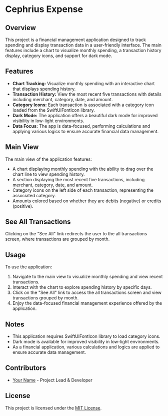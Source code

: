 # Cephrius Expense

## Overview

This project is a financial management application designed to track spending and display transaction data in a user-friendly interface. The main features include a chart to visualize monthly spending, a transaction history display, category icons, and support for dark mode.

## Features

- **Chart Tracking:** Visualize monthly spending with an interactive chart that displays spending history.
- **Transaction History:** View the most recent five transactions with details including merchant, category, date, and amount.
- **Category Icons:** Each transaction is associated with a category icon loaded from the SwiftUIFontIcon library.
- **Dark Mode:** The application offers a beautiful dark mode for improved visibility in low-light environments.
- **Data Focus:** The app is data-focused, performing calculations and applying various logics to ensure accurate financial data management.

## Main View

The main view of the application features:

- A chart displaying monthly spending with the ability to drag over the chart line to view spending history.
- A section displaying the most recent five transactions, including merchant, category, date, and amount.
- Category icons on the left side of each transaction, representing the associated category.
- Amounts colored based on whether they are debits (negative) or credits (positive).

## See All Transactions

Clicking on the "See All" link redirects the user to the all transactions screen, where transactions are grouped by month.

## Usage

To use the application:

1. Navigate to the main view to visualize monthly spending and view recent transactions.
2. Interact with the chart to explore spending history by specific days.
3. Click on the "See All" link to access the all transactions screen and view transactions grouped by month.
4. Enjoy the data-focused financial management experience offered by the application.

## Notes

- This application requires SwiftUIFontIcon library to load category icons.
- Dark mode is available for improved visibility in low-light environments.
- As a financial application, various calculations and logics are applied to ensure accurate data management.

## Contributors

- [Your Name](https://github.com/yourusername) - Project Lead & Developer

## License

This project is licensed under the [MIT License](LICENSE).
